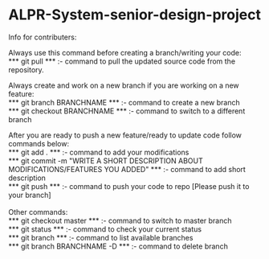 # ALPR-System-senior-design-project

Info for contributers: <br />

Always use this command before creating a branch/writing your code:  
	*** git pull *** :- command to pull the updated source code from the repository.<br />

Always create and work on a new branch if you are working on a new feature:<br />
	*** git branch BRANCHNAME *** :- command to create a new branch<br />
	*** git checkout BRANCHNAME *** :- command to switch to a different branch<br />

After you are ready to push a new feature/ready to update code follow commands below:<br />
	*** git add . *** :- command to add your modifications<br />
	*** git commit -m "WRITE A SHORT DESCRIPTION ABOUT MODIFICATIONS/FEATURES YOU ADDED" *** :- command to add short description<br />
	*** git push *** :- command to push your code to repo [Please push it to your branch]<br />
	<br />
Other commands:<br />
	*** git checkout master *** :- command to switch to master branch<br />
	*** git status *** :- command to check your current status <br />
	*** git branch *** :- command to list available branches<br />
	*** git branch BRANCHNAME -D *** :- command to delete branch<br />

